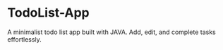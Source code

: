 # TodoList-App
A minimalist todo list app built with JAVA. Add, edit, and complete tasks effortlessly.
